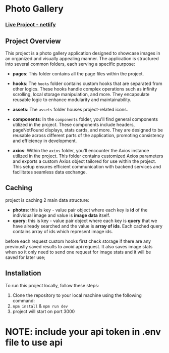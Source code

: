 # Photo Gallery 
### [Live Project - netlify](https://main--ai-photo-gallery.netlify.app/)

## Project Overview

This project is a photo gallery application designed to showcase images in an organized and visually appealing manner. The application is structured into several common folders, each serving a specific purpose:

- **pages**: This folder contains all the page files within the project.
  
- **hooks**: The `hooks` folder contains custom hooks that are separated from other logics. These hooks handle complex operations such as infinity scrolling, local storage manipulation, and more. They encapsulate reusable logic to enhance modularity and maintainability.
  
- **assets**: The `assets` folder houses project-related icons.
  
- **components**: In the `components` folder, you'll find general components utilized in the project. These components include headers, pageNotFound displays, stats cards, and more. They are designed to be reusable across different parts of the application, promoting consistency and efficiency in development.
  
- **axios**: Within the `axios` folder, you'll encounter the Axios instance utilized in the project. This folder contains customized Axios parameters and exports a custom Axios object tailored for use within the project. This setup ensures efficient communication with backend services and facilitates seamless data exchange.

## Caching
project is caching 2 main data structure:
- **photos**: this is key - value pair object where each key is **id** of the individual image and value is **image data** itself. 
- **query**: this is key - value pair object where each key is **query** that we have already searched and the value is **array of ids**. Each cached query contains array of ids which represent image ids.

before each request custom hooks first check storage if there are any previouslly saved results to avoid api request. It also saves image stats when so it only need to send one request for image stats and it will be saved for later use;


## Installation

To run this project locally, follow these steps:

1. Clone the repository to your local machine using the following command:
2. `npm install` & `npm run dev`
3. project will start on port 3000

# NOTE: include your api token in .env file to use api 
